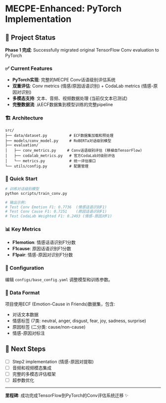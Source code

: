 # MECPE-Enhanced: PyTorch Implementation

## 🎯 Project Status

**Phase 1 完成**: Successfully migrated original TensorFlow Conv evaluation to PyTorch

### ✅ Current Features

- **PyTorch实现**: 完整的MECPE Conv话语级别评估系统
- **双重评估**: Conv metrics (情感/原因话语识别) + CodaLab metrics (情感-原因对识别)
- **多模态支持**: 文本、音频、视频数据处理 (当前仅文本已测试)
- **完整数据流**: 从ECF数据集到模型训练的完整pipeline

### 🏗️ Architecture

```
src/
├── data/dataset.py          # ECF数据集加载和预处理
├── models/conv_model.py     # RoBERTa对话级别模型
├── evaluation/
│   ├── conv_metrics.py     # Conv话语级别评估 (移植自TensorFlow)
│   ├── codalab_metrics.py   # 官方CodaLab对级别评估
│   └── metrics.py           # 统一评估接口
└── utils/config.py          # 配置管理
```

### 🚀 Quick Start

```bash
# 训练对话级别模型
python scripts/train_conv.py

# 输出示例:
# Test Conv Emotion F1: 0.7736  (情感话语识别F1)
# Test Conv Cause F1: 0.7251    (原因话语识别F1)  
# Test CodaLab Weighted F1: 0.2493 (情感-原因对F1)
```

### 📊 Key Metrics

- **F1emotion**: 情感话语识别F1分数
- **F1cause**: 原因话语识别F1分数  
- **F1pair**: 情感-原因对识别F1分数

### 🔧 Configuration

编辑 `configs/base_config.yaml` 调整模型和训练参数。

### 📝 Data Format

项目使用ECF (Emotion-Cause in Friends)数据集，包含:
- 对话文本数据
- 情感标签 (7类: neutral, anger, disgust, fear, joy, sadness, surprise)
- 原因标签 (二分类: cause/non-cause)
- 情感-原因对标注

## 🎯 Next Steps

- [ ] Step2 implementation (情感-原因对提取)
- [ ] 音频和视频模态集成
- [ ] 完整的多模态评估框架
- [ ] 超参数优化

---

**里程碑**: 成功完成TensorFlow到PyTorch的Conv评估系统迁移 ✨
